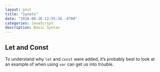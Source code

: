 ```yaml
---
layout: post
title: "Synatx"
date: "2018-08-26 12:55:36 -0700"
categories: JavaScript
description: Basic Syntax
---
```


## Let and Const

To understand why `let` and `const` were added, it’s probably best to look at an example of when using `var` can get us into trouble.

